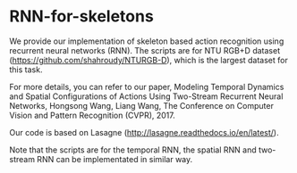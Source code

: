 # RNN-for-skeletons
We provide our implementation of skeleton based action recognition using recurrent neural networks (RNN). The scripts are for NTU RGB+D dataset (https://github.com/shahroudy/NTURGB-D), which is the largest dataset for this task.

For more details, you can refer to our paper, Modeling Temporal Dynamics and Spatial Configurations of Actions Using Two-Stream Recurrent Neural Networks, Hongsong Wang, Liang Wang, The Conference on Computer Vision and Pattern Recognition (CVPR), 2017. 

Our code is based on Lasagne (http://lasagne.readthedocs.io/en/latest/).

Note that the scripts are for the temporal RNN, the spatial RNN and two-stream RNN can be implementated in similar way.
